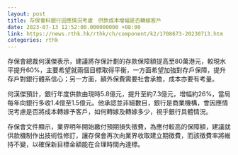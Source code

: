 ```yaml
---
layout: post
title: 存保會料銀行因應情況考慮　供款成本增幅是否轉嫁客戶
date: 2023-07-13 12:52:00.000000000 +08:00
link: https://news.rthk.hk/rthk/ch/component/k2/1708673-20230713.htm
categories: rthk
---
```


存保會總裁何漢傑表示，建議將存保計劃的存款保障額提高至80萬港元，較現水平提升60%，主要希望就兩個目標取得平衡，一方面希望加強對存戶保障，提升存戶對銀行體系信心；另一方面，額外保費需要社會承擔，成本亦要有考量。

何漢傑預計，銀行年度供款由現時5.8億元，提升至約7.3億元，增幅約26%，當局每年向銀行多收1.4億至1.5億元。他承認並非細數目，銀行是商業機構，會因應情況考慮是否將成本轉嫁予客戶，如何轉嫁及轉嫁多少，視乎銀行具體情況。

存保會文件顯示，業界明年開始繳付預期損失徵費，為應付較高的保障額，建議就供款機制作出技術性修訂，讓存保會再次向業界收取建立期徵費，而該徵費率將維持不變，以確保新目標金額能在合理時間內達標。
